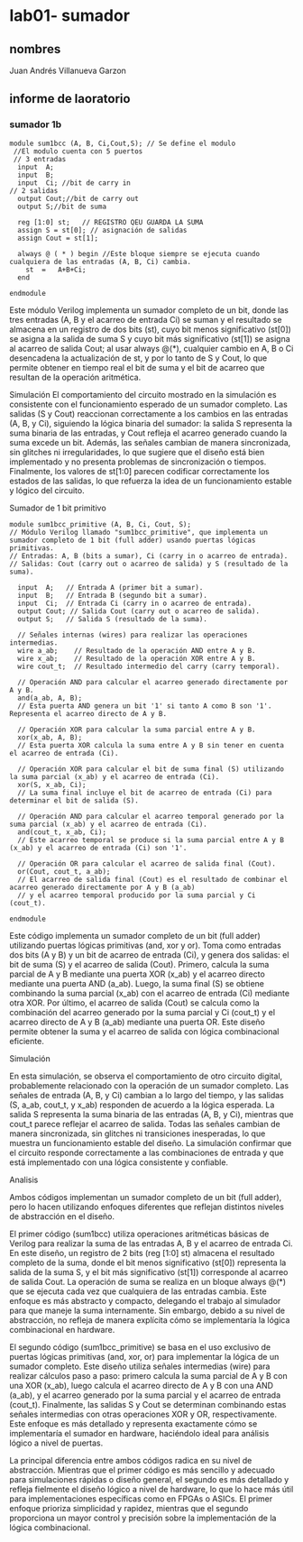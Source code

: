 # lab01- sumador 
## nombres
Juan Andrés Villanueva Garzon

## informe de laoratorio 
### sumador 1b 
```
module sum1bcc (A, B, Ci,Cout,S); // Se define el modulo
 //El modulo cuenta con 5 puertos
 // 3 entradas  
  input  A;
  input  B;
  input  Ci; //bit de carry in 
// 2 salidas 
  output Cout;//bit de carry out 
  output S;//bit de suma 

  reg [1:0] st;   // REGISTRO QEU GUARDA LA SUMA 
  assign S = st[0]; // asignación de salidas
  assign Cout = st[1]; 

  always @ ( * ) begin //Este bloque siempre se ejecuta cuando cualquiera de las entradas (A, B, Ci) cambia.
  	st  = 	A+B+Ci;
  end
  
endmodule
```

Este módulo Verilog implementa un sumador completo de un bit, donde las tres entradas (A, B y el acarreo de entrada Ci) se suman y el resultado se almacena en un registro de dos bits (st), cuyo bit menos significativo (st[0]) se asigna a la salida de suma S y cuyo bit más significativo (st[1]) se asigna al acarreo de salida Cout; al usar always @(*), cualquier cambio en A, B o Ci desencadena la actualización de st, y por lo tanto de S y Cout, lo que permite obtener en tiempo real el bit de suma y el bit de acarreo que resultan de la operación aritmética.

Simulación 
El comportamiento del circuito mostrado en la simulación es consistente con el funcionamiento esperado de un sumador completo. Las salidas (S y Cout) reaccionan correctamente a los cambios en las entradas (A, B, y Ci), siguiendo la lógica binaria del sumador: la salida S representa la suma binaria de las entradas, y Cout refleja el acarreo generado cuando la suma excede un bit. Además, las señales cambian de manera sincronizada, sin glitches ni irregularidades, lo que sugiere que el diseño está bien implementado y no presenta problemas de sincronización o tiempos. Finalmente, los valores de st[1:0] parecen codificar correctamente los estados de las salidas, lo que refuerza la idea de un funcionamiento estable y lógico del circuito.



Sumador de 1 bit primitivo 

```
module sum1bcc_primitive (A, B, Ci, Cout, S); 
// Módulo Verilog llamado "sum1bcc_primitive", que implementa un sumador completo de 1 bit (full adder) usando puertas lógicas primitivas.
// Entradas: A, B (bits a sumar), Ci (carry in o acarreo de entrada).
// Salidas: Cout (carry out o acarreo de salida) y S (resultado de la suma).

  input  A;   // Entrada A (primer bit a sumar).
  input  B;   // Entrada B (segundo bit a sumar).
  input  Ci;  // Entrada Ci (carry in o acarreo de entrada).
  output Cout; // Salida Cout (carry out o acarreo de salida).
  output S;   // Salida S (resultado de la suma).

  // Señales internas (wires) para realizar las operaciones intermedias.
  wire a_ab;    // Resultado de la operación AND entre A y B.
  wire x_ab;    // Resultado de la operación XOR entre A y B.
  wire cout_t;  // Resultado intermedio del carry (carry temporal).

  // Operación AND para calcular el acarreo generado directamente por A y B.
  and(a_ab, A, B); 
  // Esta puerta AND genera un bit '1' si tanto A como B son '1'. Representa el acarreo directo de A y B.

  // Operación XOR para calcular la suma parcial entre A y B.
  xor(x_ab, A, B); 
  // Esta puerta XOR calcula la suma entre A y B sin tener en cuenta el acarreo de entrada (Ci).

  // Operación XOR para calcular el bit de suma final (S) utilizando la suma parcial (x_ab) y el acarreo de entrada (Ci).
  xor(S, x_ab, Ci); 
  // La suma final incluye el bit de acarreo de entrada (Ci) para determinar el bit de salida (S).

  // Operación AND para calcular el acarreo temporal generado por la suma parcial (x_ab) y el acarreo de entrada (Ci).
  and(cout_t, x_ab, Ci); 
  // Este acarreo temporal se produce si la suma parcial entre A y B (x_ab) y el acarreo de entrada (Ci) son '1'.

  // Operación OR para calcular el acarreo de salida final (Cout).
  or(Cout, cout_t, a_ab); 
  // El acarreo de salida final (Cout) es el resultado de combinar el acarreo generado directamente por A y B (a_ab) 
  // y el acarreo temporal producido por la suma parcial y Ci (cout_t).

endmodule
```

Este código implementa un sumador completo de un bit (full adder) utilizando puertas lógicas primitivas (and, xor y or). Toma como entradas dos bits (A y B) y un bit de acarreo de entrada (Ci), y genera dos salidas: el bit de suma (S) y el acarreo de salida (Cout). Primero, calcula la suma parcial de A y B mediante una puerta XOR (x_ab) y el acarreo directo mediante una puerta AND (a_ab). Luego, la suma final (S) se obtiene combinando la suma parcial (x_ab) con el acarreo de entrada (Ci) mediante otra XOR. Por último, el acarreo de salida (Cout) se calcula como la combinación del acarreo generado por la suma parcial y Ci (cout_t) y el acarreo directo de A y B (a_ab) mediante una puerta OR. Este diseño permite obtener la suma y el acarreo de salida con lógica combinacional eficiente.

Simulación

En esta simulación, se observa el comportamiento de otro circuito digital, probablemente relacionado con la operación de un sumador completo. Las señales de entrada (A, B, y Ci) cambian a lo largo del tiempo, y las salidas (S, a_ab, cout_t, y x_ab) responden de acuerdo a la lógica esperada. La salida S representa la suma binaria de las entradas (A, B, y Ci), mientras que cout_t parece reflejar el acarreo de salida. Todas las señales cambian de manera sincronizada, sin glitches ni transiciones inesperadas, lo que muestra un funcionamiento estable del diseño. La simulación confirmar que el circuito responde correctamente a las combinaciones de entrada y que está implementado con una lógica consistente y confiable.


Analisis 

Ambos códigos implementan un sumador completo de un bit (full adder), pero lo hacen utilizando enfoques diferentes que reflejan distintos niveles de abstracción en el diseño.

El primer código (sum1bcc) utiliza operaciones aritméticas básicas de Verilog para realizar la suma de las entradas A, B y el acarreo de entrada Ci. En este diseño, un registro de 2 bits (reg [1:0] st) almacena el resultado completo de la suma, donde el bit menos significativo (st[0]) representa la salida de la suma S, y el bit más significativo (st[1]) corresponde al acarreo de salida Cout. La operación de suma se realiza en un bloque always @(*) que se ejecuta cada vez que cualquiera de las entradas cambia. Este enfoque es más abstracto y compacto, delegando el trabajo al simulador para que maneje la suma internamente. Sin embargo, debido a su nivel de abstracción, no refleja de manera explícita cómo se implementaría la lógica combinacional en hardware.

El segundo código (sum1bcc_primitive) se basa en el uso exclusivo de puertas lógicas primitivas (and, xor, or) para implementar la lógica de un sumador completo. Este diseño utiliza señales intermedias (wire) para realizar cálculos paso a paso: primero calcula la suma parcial de A y B con una XOR (x_ab), luego calcula el acarreo directo de A y B con una AND (a_ab), y el acarreo generado por la suma parcial y el acarreo de entrada (cout_t). Finalmente, las salidas S y Cout se determinan combinando estas señales intermedias con otras operaciones XOR y OR, respectivamente. Este enfoque es más detallado y representa exactamente cómo se implementaría el sumador en hardware, haciéndolo ideal para análisis lógico a nivel de puertas.

La principal diferencia entre ambos códigos radica en su nivel de abstracción. Mientras que el primer código es más sencillo y adecuado para simulaciones rápidas o diseño general, el segundo es más detallado y refleja fielmente el diseño lógico a nivel de hardware, lo que lo hace más útil para implementaciones específicas como en FPGAs o ASICs. El primer enfoque prioriza simplicidad y rapidez, mientras que el segundo proporciona un mayor control y precisión sobre la implementación de la lógica combinacional.






